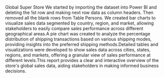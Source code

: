 Global Super Store
We started by importing the dataset into Power BI and deleting the 1st row and making next row data as column headers. Then removed all the blank rows from Table Persons.
We created bar charts to visualize sales data segmented by country, region, and market, allowing stakeholders to easily compare sales performance across different geographical areas.A pie chart was created to analyze the percentage distribution of shipping transactions based on various shipping modes, providing insights into the preferred shipping methods.Detailed tables and visualizations were developed to show sales data across cities, states, regions, and markets, offering a granular view of sales performance at different levels.This report provides a clear and interactive overview of the store's global sales data, aiding stakeholders in making informed business decisions.
